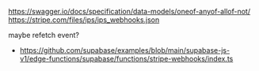 https://swagger.io/docs/specification/data-models/oneof-anyof-allof-not/
https://stripe.com/files/ips/ips_webhooks.json

maybe refetch event?
- https://github.com/supabase/examples/blob/main/supabase-js-v1/edge-functions/supabase/functions/stripe-webhooks/index.ts